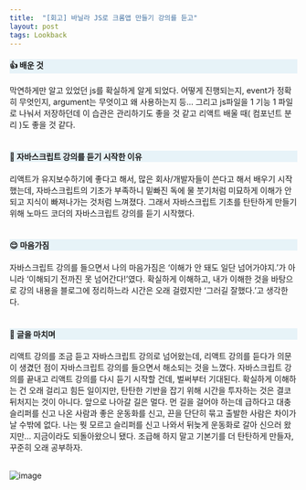 ```yaml
---
title:  "[회고] 바닐라 JS로 크롬앱 만들기 강의를 듣고"
layout: post
tags: Lookback
---
```


<h4 style="background:#e7f3f8;"> 👍 배운 것 </h4>

막연하게만 알고 있었던 js를 확실하게 알게 되었다. 어떻게 진행되는지, event가 정확히 무엇인지, argument는 무엇이고 왜 사용하는지 등…
그리고 js파일을 1 기능 1 파일로 나눠서 저장하던데 이 습관은 관리하기도 좋을 것 같고 리액트 배울 때( 컴포넌트 분리 )도 좋을 것 같다.
<br>
<br>










<h4 style="background:#e7f3f8;"> 🧐 자바스크립트 강의를 듣기 시작한 이유 </h4>

리액트가 유지보수하기에 좋다고 해서, 많은 회사/개발자들이 쓴다고 해서 배우기 시작했는데, 자바스크립트의 기초가 부족하니 밑빠진 독에 물 붓기처럼 미묘하게 이해가 안 되고 지식이 빠져나가는 것처럼 느껴졌다. 그래서 자바스크립트 기초를 탄탄하게 만들기 위해 노마드 코더의 자바스크립트 강의를 듣기 시작했다. 
<br>
<br>

<h4 style="background:#e7f3f8;"> 😌 마음가짐 </h4>

자바스크립트 강의를 들으면서 나의 마음가짐은 ‘이해가 안 돼도 일단 넘어가야지.’가 아니라 ‘이해되기 전까진 못 넘어간다!’였다. 확실하게 이해하고, 내가 이해한 것을 바탕으로 강의 내용을 블로그에 정리하느라 시간은 오래 걸렸지만 ‘그러길 잘했다.’고 생각한다.
<br>
<br>

<h4 style="background:#e7f3f8;"> 💪 글을 마치며 </h4>

리액트 강의를 조금 듣고 자바스크립트 강의로 넘어왔는데, 리액트 강의를 듣다가 의문이 생겼던 점이 자바스크립트 강의를 들으면서 해소되는 것을 느꼈다. 자바스크립트 강의를 끝내고 리액트 강의를 다시 듣기 시작할 건데, 벌써부터 기대된다. 
확실하게 이해하는 건 오래 걸리고 힘든 일이지만, 탄탄한 기반을 잡기 위해 시간을 투자하는 것은 결코 뒤처지는 것이 아니다. 앞으로 나아갈 길은 멀다. 먼 길을 걸어야 하는데 급하다고 대충 슬리퍼를 신고 나온 사람과 좋은 운동화를 신고, 끈을 단단히 묶고 출발한 사람은 차이가 날 수밖에 없다. 
나는 뭣 모르고 슬리퍼를 신고 나와서 뒤늦게 운동화로 갈아 신으러 왔지만… 지금이라도 되돌아왔으니 됐다. 조급해 하지 말고 기본기를 더 탄탄하게 만들자, 꾸준히 오래 공부하자.
<br>
<br>

![image](https://user-images.githubusercontent.com/108778921/190865531-4f7d14b4-81e7-4adf-b36a-4a74fcfbddac.png)

<br>
